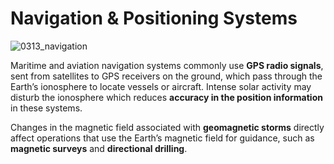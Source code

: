 # Navigation & Positioning Systems

![0313_navigation](./static/0313_navigation.png)

Maritime and aviation navigation systems commonly use **GPS radio signals**, sent from satellites to GPS receivers on the ground, which pass through the Earth’s ionosphere to locate vessels or aircraft.  Intense solar activity may disturb the ionosphere which reduces **accuracy in the position information** in these systems.

Changes in the magnetic field associated with **geomagnetic storms** directly affect operations that use the Earth’s magnetic field for guidance, such as **magnetic surveys** and **directional drilling**.
